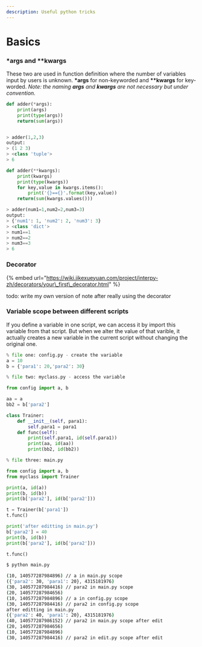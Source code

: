 ```yaml
---
description: Useful python tricks
---
```


# Basics

### \*args and \*\*kwargs

These two are used in function definition where the number of variables input by users is unknown. **\*args** for non-keyworded and **\*\*kwargs** for key-worded. _Note: the naming **args** and **kwargs** are not necessary but under convention._ 

```python
def adder(*args):
    print(args)
    print(type(args))
    return(sum(args))


> adder(1,2,3)
output: 
> (1 2 3)
> <class 'tuple'>
> 6

def adder(**kwargs):
    print(kwargs)
    print(type(kwargs))
    for key,value in kwargs.items():
        print('{}=={}'.format(key,value))
    return(sum(kwargs.values()))

> adder(num1=1,num2=2,num3=3)
output:
> {'num1': 1, 'num2': 2, 'num3': 3}
> <class 'dict'>
> num1==1
> num2==2
> num3==3
> 6
```

### Decorator

{% embed url="https://wiki.jikexueyuan.com/project/interpy-zh/decorators/your\_first\_decorator.html" %}

todo: write my own version of note after really using the decorator

### Variable scope between different scripts

If you define a variable in one script, we can access it by import this variable from that script. But when we alter the value of that varible, it actually creates a new variable in the current script without changing the original one. 

```python
% file one: config.py - create the variable
a = 10
b = {'para1': 20,'para2': 30}
```

```python
% file two: myclass.py - access the variable

from config import a, b

aa = a
bb2 = b['para2']

class Trainer:
    def __init__(self, para1):
        self.para1 = para1
    def func(self):
        print(self.para1, id(self.para1))
        print(aa, id(aa))
        print(bb2, id(bb2))
```

```python
% file three: main.py

from config import a, b
from myclass import Trainer

print(a, id(a))
print(b, id(b))
print(b['para2'], id(b['para2']))

t = Trainer(b['para1'])
t.func()

print('after editting in main.py')
b['para2'] = 40
print(b, id(b))
print(b['para2'], id(b['para2']))

t.func()
```

```bash
$ python main.py

(10, 140577287984896) // a in main.py scope
({'para2': 30, 'para1': 20}, 4315181976)
(30, 140577287984416) // para2 in main.py scope
(20, 140577287984656)
(10, 140577287984896) // a in config.py scope
(30, 140577287984416) // para2 in config.py scope
after editting in main.py
({'para2': 40, 'para1': 20}, 4315181976)
(40, 140577287986152) // para2 in main.py scope after edit
(20, 140577287984656)
(10, 140577287984896) 
(30, 140577287984416) // para2 in edit.py scope after edit
```

